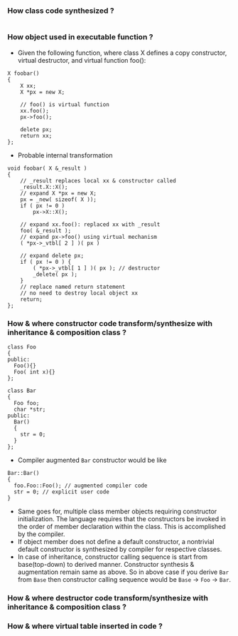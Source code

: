 ### How class code synthesized ?
```

```

### How object used in executable function ?
-  Given the following function, where class X defines a copy constructor, virtual destructor, and virtual function foo():
```
X foobar()
{
	X xx;
	X *px = new X;

	// foo() is virtual function
	xx.foo();
	px->foo();
	
	delete px;
	return xx;
};

```
- Probable internal transformation
```
void foobar( X &_result )
{
	// _result replaces local xx & constructor called
	_result.X::X();
	// expand X *px = new X;
	px = _new( sizeof( X ));
	if ( px != 0 )
		px->X::X();
	
	// expand xx.foo(): replaced xx with _result
	foo( &_result );
	// expand px->foo() using virtual mechanism
	( *px->_vtbl[ 2 ] )( px )
	
	// expand delete px;
	if ( px != 0 ) {
		( *px->_vtbl[ 1 ] )( px ); // destructor
		_delete( px );
	}
	// replace named return statement
	// no need to destroy local object xx
	return;
};
```
### How & where constructor code transform/synthesize with inheritance & composition class ?

```
class Foo 
{ 
public: 
  Foo(){} 
  Foo( int x){}
};

class Bar 
{ 
  Foo foo; 
  char *str; 
public: 
  Bar()
  {
    str = 0;
  }
};
```
- Compiler augmented `Bar` constructor would be like
```
Bar::Bar()
{
  foo.Foo::Foo(); // augmented compiler code
  str = 0; // explicit user code
}
```
- Same goes for, multiple class member objects requiring constructor initialization. The language requires that the constructors be invoked in the order of member declaration within the class. This is accomplished by the compiler.
- If object member does not define a default constructor, a nontrivial default constructor is synthesized by compiler for respective classes.
- In case of inheritance, constructor calling sequence is start from base(top-down) to derived manner. Constructor synthesis & augmentation remain same as above. So in above case if you derive `Bar` from `Base` then constructor calling sequence would be `Base` -> `Foo` -> `Bar`.

### How & where destructor code transform/synthesize with inheritance & composition class ?

### How & where virtual table inserted in code ?
